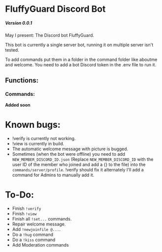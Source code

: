 # FluffyGuard Discord Bot
##### *Version 0.0.1*
May I present: The Discord bot FluffyGuard.

This bot is currently a single server bot, running it on multiple server isn't tested.

To add commands put them in a folder in the command folder like aboutme and welcome.
You need to add a bot Discord token in the .env file to run it.

## Functions:
### Commands:
__Added soon__

# Known bugs:
- !verify is currently not working.
- !view is currently in build.
- The automatic welcome message with picture is bugged.
- Sometimes (when the bot were offline) you need to add `NEW_MEMBER_DISCORD_ID.json` (Replace `NEW_MEMBER_DISCORD_ID` with the user ID of the member who joined and add a {} to the file) into the `commands/server/profile`. !verify should fix it alternately I'll add a command for Admins to manually add it.


# To-Do:
- Finish `!verify`
- Finish `!view`
- Finish all `!set...` commands.
- Repair welcome message.
- Add `!newjoinfile @...`.
- Do a `!hug` command
- Do a `!kiss` command
- Add Moderation commands

